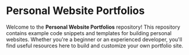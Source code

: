 # Personal Website Portfolios

Welcome to the **Personal Website Portfolios** repository! This repository contains example code snippets and templates for building personal websites. Whether you're a beginner or an experienced developer, you'll find useful resources here to build and customize your own portfolio site.


